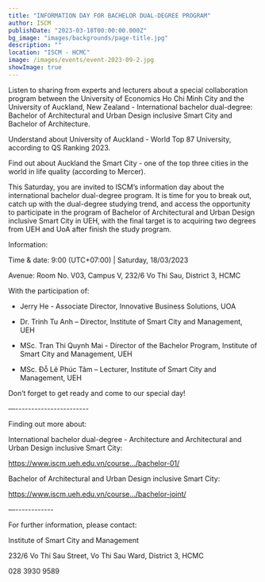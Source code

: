```yaml
---
title: "INFORMATION DAY FOR BACHELOR DUAL-DEGREE PROGRAM"
author: ISCM
publishDate: "2023-03-18T00:00:00.000Z"
bg_image: "images/backgrounds/page-title.jpg"
description: "" 
location: "ISCM - HCMC"
image: /images/events/event-2023-09-2.jpg
showImage: true
---
```

Listen to sharing from experts and lecturers about a special collaboration program between the University of Economics Ho Chi Minh City and the University of Auckland, New Zealand - International bachelor dual-degree: Bachelor of Architectural and Urban Design inclusive Smart City and Bachelor of Architecture.

Understand about University of Auckland - World Top 87 University, according to QS Ranking 2023.

Find out about Auckland the Smart City - one of the top three cities in the world in life quality (according to Mercer).

This Saturday, you are invited to ISCM’s information day about the international bachelor dual-degree program. It is time for you to break out, catch up with the dual-degree studying trend, and access the opportunity to participate in the program of Bachelor of Architectural and Urban Design inclusive Smart City in UEH, with the final target is to acquiring two degrees from UEH and UoA after finish the study program.

Information:

Time & date: 9:00 (UTC+07:00) | Saturday, 18/03/2023

Avenue: Room No. V03, Campus V, 232/6 Vo Thi Sau, District 3, HCMC

With the participation of:

+ Jerry He - Associate Director, Innovative Business Solutions, UOA

+ Dr. Trinh Tu Anh – Director, Institute of Smart City and Management, UEH

+ MSc. Tran Thi Quynh Mai - Director of the Bachelor Program, Institute of Smart City and Management, UEH

+ MSc. Đỗ Lê Phúc Tâm – Lecturer, Institute of Smart City and Management, UEH

Don’t forget to get ready and come to our special day!

—-----------------------

Finding out more about:

International bachelor dual-degree - Architecture and Architectural and Urban Design inclusive Smart City:

https://www.iscm.ueh.edu.vn/course.../bachelor-01/

Bachelor of Architectural and Urban Design inclusive Smart City:

https://www.iscm.ueh.edu.vn/course.../bachelor-joint/

—------------

For further information, please contact:

Institute of Smart City and Management

232/6 Vo Thi Sau Street, Vo Thi Sau Ward, District 3, HCMC

028 3930 9589